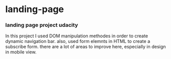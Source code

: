 # landing-page
### landing page project udacity
In this project I used DOM manipulation methodes in order to create dynamic navigation bar.
also, used form elemnts in HTML to create a subscribe form.
there are a lot of areas to improve here, especially in design in mobile view.

